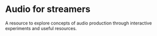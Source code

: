 # Audio for streamers

A resource to explore concepts of audio production through interactive experiments and useful resources.

